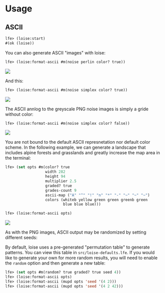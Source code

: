 # Usage

## ASCII

``` cl
lfe> (loise:start)
#(ok (loise))
```

You can also generate ASCII "images" with loise:

```cl
lfe> (loise:format-ascii #m(noise perlin color? true))
```
<img src="../priv/images/perlin-ascii.png" />

And this:

```cl
lfe> (loise:format-ascii #m(noise simplex color? true))
```
<img src="../priv/images/simplex-ascii.png" />

The ASCII annlog to the greyscale PNG noise images is simply a
gride without color:

``` cl
lfe> (loise:format-ascii #m(noise simplex color? false))
```

<img src="../priv/images/simplex-ascii-no-color.png" />

You are not bound to the default ASCII represnetation nor default
color scheme. In the following example, we can generate a landscape
that includes alpine forests and grasslands and greatly increase the
map area in the terminal:

```cl
lfe> (set opts #m(color? true
                  width 282
                  height 94
                  multiplier 2.5
                  graded? true
                  grades-count 9
                  ascii-map ("A" "^" "!" "n" "*" "-" "~" "~" "~")
                  colors (whiteb yellow green green greenb green
                          blue blue blue)))

lfe> (loise:format-ascii opts)
```
<a href="https://raw.githubusercontent.com/lfex/loise/master/priv/images/simplex-ascii-2.png"><img src="../priv/images/simplex-ascii-2-small.png" /></a>

As with the PNG images, ASCII output may be randomized by setting different seeds:


By default, loise uses a pre-generated "permutation table" to generate patterns.
You can view this table in `src/loise-defaults.lfe`. If you would like to
generate your own for more random results, you will need to enable the `random`
option and then generate a new table:

```cl
lfe> (set opts #m(random? true graded? true seed 4))
lfe> (loise:format-ascii opts)
lfe> (loise:format-ascii (mupd opts 'seed '(4 2)))
lfe> (loise:format-ascii (mupd opts 'seed '(4 2 42)))
```
